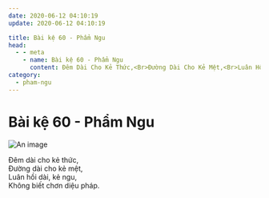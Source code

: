 ```yaml
---
date: 2020-06-12 04:10:19
update: 2020-06-12 04:10:19

title: Bài kệ 60 - Phẩm Ngu
head:
  - - meta
    - name: Bài kệ 60 - Phẩm Ngu
      content: Ðêm Dài Cho Kẻ Thức,<Br>Ðường Dài Cho Kẻ Mệt,<Br>Luân Hồi Dài, Kẻ Ngu,<Br>Không Biết Chơn Diệu Pháp.<Br>
category:
  - pham-ngu
---
```


# Bài kệ 60 - Phẩm Ngu

![An image](/img/pham-ngu/pham-ngu-060.jpg)

Ðêm dài cho kẻ thức,<br>Ðường dài cho kẻ mệt,<br>Luân hồi dài, kẻ ngu,<br>Không biết chơn diệu pháp.<br>

